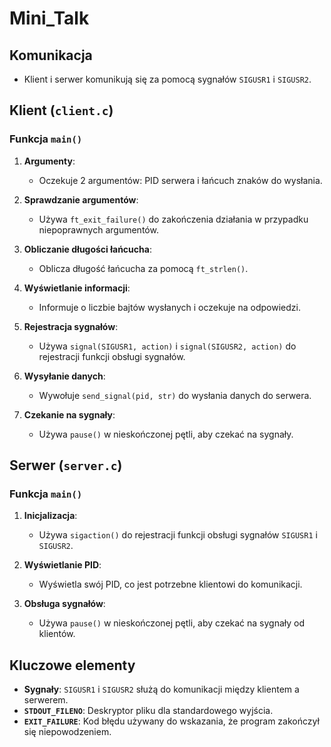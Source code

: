# Mini_Talk

## Komunikacja
- Klient i serwer komunikują się za pomocą sygnałów `SIGUSR1` i `SIGUSR2`.

## Klient (`client.c`)

### Funkcja `main()`
1. **Argumenty**:
   - Oczekuje 2 argumentów: PID serwera i łańcuch znaków do wysłania.

2. **Sprawdzanie argumentów**:
   - Używa `ft_exit_failure()` do zakończenia działania w przypadku niepoprawnych argumentów.

3. **Obliczanie długości łańcucha**:
   - Oblicza długość łańcucha za pomocą `ft_strlen()`.

4. **Wyświetlanie informacji**:
   - Informuje o liczbie bajtów wysłanych i oczekuje na odpowiedzi.

5. **Rejestracja sygnałów**:
   - Używa `signal(SIGUSR1, action)` i `signal(SIGUSR2, action)` do rejestracji funkcji obsługi sygnałów.

6. **Wysyłanie danych**:
   - Wywołuje `send_signal(pid, str)` do wysłania danych do serwera.

7. **Czekanie na sygnały**:
   - Używa `pause()` w nieskończonej pętli, aby czekać na sygnały.

## Serwer (`server.c`)

### Funkcja `main()`
1. **Inicjalizacja**:
   - Używa `sigaction()` do rejestracji funkcji obsługi sygnałów `SIGUSR1` i `SIGUSR2`.

2. **Wyświetlanie PID**:
   - Wyświetla swój PID, co jest potrzebne klientowi do komunikacji.

3. **Obsługa sygnałów**:
   - Używa `pause()` w nieskończonej pętli, aby czekać na sygnały od klientów.

## Kluczowe elementy
- **Sygnały**: `SIGUSR1` i `SIGUSR2` służą do komunikacji między klientem a serwerem.
- **`STDOUT_FILENO`**: Deskryptor pliku dla standardowego wyjścia.
- **`EXIT_FAILURE`**: Kod błędu używany do wskazania, że program zakończył się niepowodzeniem.
